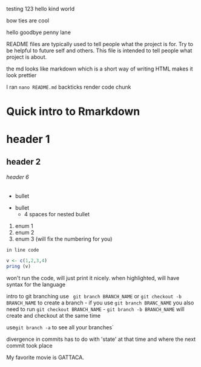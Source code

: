 testing 123 hello kind world 

bow ties are cool 

hello goodbye penny lane

README files are typically used to tell people what the project is for. 
Try to be helpful to future self and others. 
This file is intended to tell people what project is about. 

the md looks like markdown which is a short way of writing HTML
makes it look prettier

I ran `nano README.md`
backticks render code chunk


# Quick intro to Rmarkdown

# header 1
## header 2
###### header 6
- bullet
* bullet
    - 4 spaces for nested bullet
1. enum 1
2. enum 2
1. enum 3 
(will fix the numbering for you)

`in line code `

```r
v <- c(1,2,3,4)
pring (v)
```
won't run the code, will just print it nicely. 
when highlighted, will have syntax for the language 

intro to git branching
use ` git branch BRANCH_NAME` or `git checkout -b BRANCH_NAME` to create  a branch
    - if you use `git branch BRANC_NAME` you also need to run `git checkout BRANCH_NAME`
    - `git branch -b BRANCH_NAME` will create and checkout at the same time

use`git branch -a` to see all your branches`

divergence in commits has to do with 'state' at that time and where the next commit took place

My favorite movie is GATTACA. 
